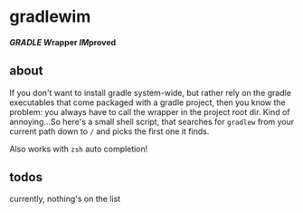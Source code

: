 # gradlewim
#### *GRADLE* *W*rapper *IM*proved

## about

If you don't want to install gradle system-wide, but rather rely on the gradle executables that come packaged with a gradle project, then you know the problem: you always have to call the wrapper in the project root dir. Kind of annoying…So here's a small shell script, that searches for `gradlew` from your current path down to `/` and picks the first one it finds.

Also works with `zsh` auto completion!

## todos

currently, nothing's on the list
